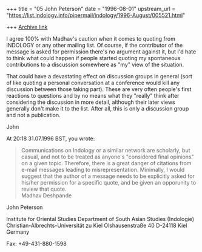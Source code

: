 +++
title = "05 John Peterson"
date = "1996-08-01"
upstream_url = "https://list.indology.info/pipermail/indology/1996-August/005521.html"

+++
[Archive link](https://list.indology.info/pipermail/indology/1996-August/005521.html)


I agree 100% with Madhav's caution when it comes to quoting from INDOLOGY or
any other mailing list. Of course, if the contributor of the message is
asked for permission there's no argument against it, but I'd hate to think
what could happen if people started quoting my spontaneous contributions to
a discussion somewhere as "my" view of the situation. 

That could have a devastating effect on discussion groups in general (sort
of like quoting a personal conversation at a conference would kill any
discussion between those taking part). These are very often people's first
reactions to questions and by no means what they "really" think after
considering the discussion in more detail, although their later views
generally don't make it to the list. After all, this is only a discussion
group and not a publication.



John

At 20:18 31.07.1996 BST, you wrote:
>	Communications on Indology or a similar network are scholarly, 
>but casual, and not to be treated as anyone's "considered final opinions" 
>on a given topic.  Therefore, there is a great danger of citations from 
>e-mail messages leading to misrepresentation.  Minimally, I would suggest 
>that the author of a message needs to be explicitly asked for his/her 
>permission for a specific quote, and be given an opporunity to review 
>that quote.  
>	Madhav Deshpande
>
John Peterson

Institute for Oriental Studies
Department of South Asian Studies (Indologie)
Christian-Albrechts-Universität zu Kiel
Olshausenstraße 40
D-24118 Kiel
Germany

Fax: +49-431-880-1598





